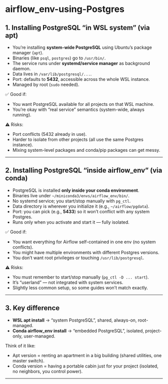 # airflow_env-using-Postgres

## 1. **Installing PostgreSQL “in WSL system” (via apt)**

* You’re installing **system-wide PostgreSQL** using Ubuntu’s package manager (`apt`).
* Binaries (like `psql`, `postgres`) go to `/usr/bin/`.
* The service runs under **systemd/service manager** as background daemon.
* Data lives in `/var/lib/postgresql/...`.
* Port: defaults to **5432**, accessible across the whole WSL instance.
* Managed by root (`sudo` needed).

✅ Good if:

* You want PostgreSQL available for all projects on that WSL machine.
* You’re okay with “real service” semantics (system-wide, always running).

⚠️ Risks:

* Port conflicts (5432 already in use).
* Harder to isolate from other projects (all use the same Postgres instance).
* Mixing system-level packages and conda/pip packages can get messy.

---

## 2. **Installing PostgreSQL “inside airflow\_env” (via conda)**

* PostgreSQL is installed **only inside your conda environment**.
* Binaries live under `~/miniconda3/envs/airflow_env/bin/`.
* No systemd service; you start/stop manually with `pg_ctl`.
* Data directory is wherever you initialize it (e.g., `~/airflow/pgdata`).
* Port: you can pick (e.g., **5433**) so it won’t conflict with any system Postgres.
* Runs only when you activate and start it — fully isolated.

✅ Good if:

* You want everything for Airflow self-contained in one env (no system conflicts).
* You might have multiple environments with different Postgres versions.
* You don’t want root privileges or touching `/usr/lib/postgresql`.

⚠️ Risks:

* You must remember to start/stop manually (`pg_ctl -D ... start`).
* It’s “userland” — not integrated with system services.
* Slightly less common setup, so some guides won’t match exactly.

---

## 3. **Key difference**

* **WSL apt install** → “system PostgreSQL”, shared, always-on, root-managed.
* **Conda airflow\_env install** → “embedded PostgreSQL”, isolated, project-only, user-managed.

Think of it like:

* Apt version = renting an apartment in a big building (shared utilities, one master switch).
* Conda version = having a portable cabin just for your project (isolated, no neighbors, you control power).

---

